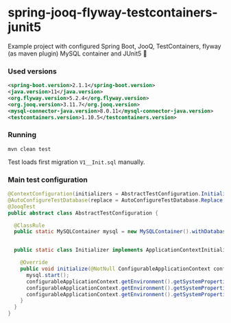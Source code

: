 # spring-jooq-flyway-testcontainers-junit5
Example project with configured Spring Boot, JooQ, TestContainers, flyway (as maven plugin) MySQL container and JUnit5 🚀

### Used versions
```xml
<spring-boot.version>2.1.1</spring-boot.version>
<java.version>11</java.version>
<org.flyway.version>5.2.4</org.flyway.version>
<org.jooq.version>3.11.7</org.jooq.version>
<mysql-connector-java.version>8.0.11</mysql-connector-java.version>
<testcontainers.version>1.10.5</testcontainers.version>
```


### Running

`mvn clean test`

Test loads first migration `V1__Init.sql` manually. 



### Main test configuration

```java
@ContextConfiguration(initializers = AbstractTestConfiguration.Initializer.class)
@AutoConfigureTestDatabase(replace = AutoConfigureTestDatabase.Replace.NONE)
@JooqTest
public abstract class AbstractTestConfiguration {

  @ClassRule
  public static MySQLContainer mysql = new MySQLContainer().withDatabaseName("playground");


  public static class Initializer implements ApplicationContextInitializer<ConfigurableApplicationContext> {

    @Override
    public void initialize(@NotNull ConfigurableApplicationContext configurableApplicationContext) {
      mysql.start();
      configurableApplicationContext.getEnvironment().getSystemProperties().put("spring.datasource.url", mysql.getJdbcUrl() + "?useSSL=false");
      configurableApplicationContext.getEnvironment().getSystemProperties().put("spring.datasource.username", mysql.getUsername());
      configurableApplicationContext.getEnvironment().getSystemProperties().put("spring.datasource.password", mysql.getPassword());
    }
  }
}
```
